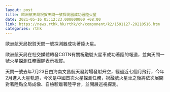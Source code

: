 ```yaml
---
layout: post
title: 歐洲航天局祝賀天問一號探測器成功著陸火星
date: 2021-05-16 05:12:23.000000000 +08:00
link: https://news.rthk.hk/rthk/ch/component/k2/1591127-20210516.htm
categories: rthk
---
```


歐洲航天局祝賀天問一號探測器成功著陸火星。

歐洲航天局在社交媒體轉發CGTN有關祝融號火星車成功著陸的報道，並向天問一號火星探測任務團隊表示祝賀。

天問一號去年7月23日由海南文昌航天發射場發射升空，經過近七個月飛行，今年2月進入火星軌道，今次是中國首次火星探測任務，祝融號火星車之後將依次展開對著陸點全局成像、自檢駛離著陸平台，並開展巡視探測。
